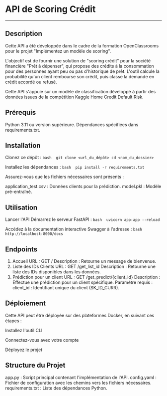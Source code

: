 # API de Scoring Crédit

---

## Description

Cette API a été développée dans le cadre de la formation OpenClassrooms pour le projet "Implémentez un modèle de scoring".

L'objectif est de fournir une solution de "scoring crédit" pour la société financière "Prêt à dépenser", qui propose des crédits à la consommation pour des personnes ayant peu ou pas d'historique de prêt. L'outil calcule la probabilité qu'un client rembourse son crédit, puis classe la demande en crédit accordé ou refusé.

Cette API s'appuie sur un modèle de classification développé à partir des données issues de la compétition Kaggle Home Credit Default Risk.

## Prérequis

Python 3.11 ou version supérieure.
Dépendances spécifiées dans requirements.txt.

## Installation

Clonez ce dépôt : `bash  git clone <url_du_dépôt> cd <nom_du_dossier> `

Installez les dépendances : `bash  pip install -r requirements.txt `

Assurez-vous que les fichiers nécessaires sont présents :

application_test.csv : Données clients pour la prédiction.
model.pkl : Modèle pré-entraîné.

## Utilisation

Lancer l'API
Démarrez le serveur FastAPI : `bash  uvicorn app:app --reload `

Accédez à la documentation interactive Swagger à l'adresse : `bash  http://localhost:8000/docs `

## Endpoints

1. Accueil
   URL : GET /
   Description : Retourne un message de bienvenue.
2. Liste des IDs Clients
   URL : GET /get_list_id
   Description : Retourne une liste des IDs disponibles dans les données.
3. Prédiction pour un client
   URL : GET /get_predict/{client_id}
   Description : Effectue une prédiction pour un client spécifique.
   Paramètre requis :
   client_id : Identifiant unique du client (SK_ID_CURR).

## Déploiement

Cette API peut être déployée sur des plateformes Docker, en suivant ces étapes :

Installez l'outil CLI

Connectez-vous avec votre compte

Déployez le projet

## Structure du Projet

app.py : Script principal contenant l'implémentation de l'API.
config.yaml : Fichier de configuration avec les chemins vers les fichiers nécessaires.
requirements.txt : Liste des dépendances Python.
